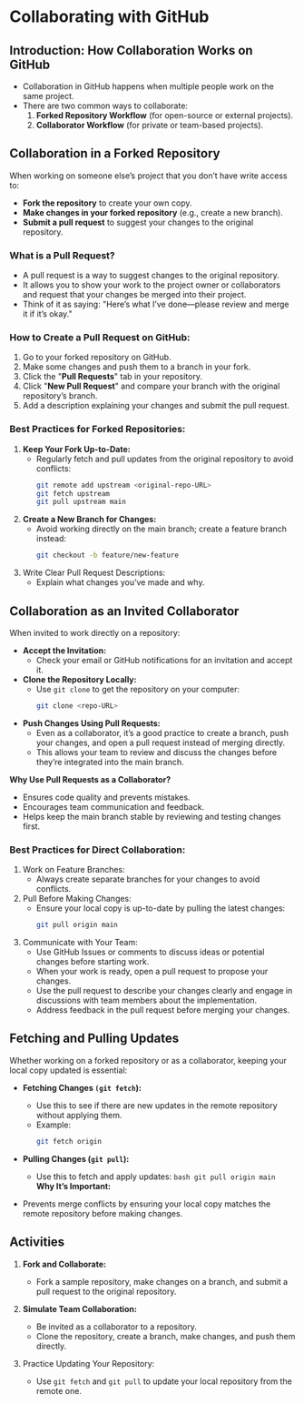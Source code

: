# Collaborating with GitHub

## Introduction: How Collaboration Works on GitHub

- Collaboration in GitHub happens when multiple people work on the same project.
- There are two common ways to collaborate:
  1. **Forked Repository Workflow** (for open-source or external projects).
  2. **Collaborator Workflow** (for private or team-based projects).

## Collaboration in a Forked Repository

When working on someone else’s project that you don’t have write access to:

- **Fork the repository** to create your own copy.
- **Make changes in your forked repository** (e.g., create a new branch).
- **Submit a pull request** to suggest your changes to the original repository.

### What is a Pull Request?

- A pull request is a way to suggest changes to the original repository.
- It allows you to show your work to the project owner or collaborators and request that your changes be merged into their project.
- Think of it as saying:
  "Here’s what I’ve done—please review and merge it if it’s okay."

### How to Create a Pull Request on GitHub:

1. Go to your forked repository on GitHub.
2. Make some changes and push them to a branch in your fork.
3. Click the "**Pull Requests**" tab in your repository.
4. Click "**New Pull Request**" and compare your branch with the original repository’s branch.
5. Add a description explaining your changes and submit the pull request.

### Best Practices for Forked Repositories:

1. **Keep Your Fork Up-to-Date:**
   - Regularly fetch and pull updates from the original repository to avoid conflicts:
     ```bash
     git remote add upstream <original-repo-URL>
     git fetch upstream
     git pull upstream main
     ```
2. **Create a New Branch for Changes:**
   - Avoid working directly on the main branch; create a feature branch instead:
     ```bash
     git checkout -b feature/new-feature
     ```
3. Write Clear Pull Request Descriptions:
   - Explain what changes you’ve made and why.

## Collaboration as an Invited Collaborator

When invited to work directly on a repository:

- **Accept the Invitation:**
  - Check your email or GitHub notifications for an invitation and accept it.
- **Clone the Repository Locally:**
  - Use `git clone` to get the repository on your computer:
    ```bash
    git clone <repo-URL>
    ```
- **Push Changes Using Pull Requests:**
  - Even as a collaborator, it’s a good practice to create a branch, push your changes, and open a pull request instead of merging directly.
  - This allows your team to review and discuss the changes before they’re integrated into the main branch.

**Why Use Pull Requests as a Collaborator?**

- Ensures code quality and prevents mistakes.
- Encourages team communication and feedback.
- Helps keep the main branch stable by reviewing and testing changes first.

### Best Practices for Direct Collaboration:

1. Work on Feature Branches:
   - Always create separate branches for your changes to avoid conflicts.
2. Pull Before Making Changes:
   - Ensure your local copy is up-to-date by pulling the latest changes:
     ```bash
     git pull origin main
     ```
3. Communicate with Your Team:
   - Use GitHub Issues or comments to discuss ideas or potential changes before starting work.
   - When your work is ready, open a pull request to propose your changes.
   - Use the pull request to describe your changes clearly and engage in discussions with team members about the implementation.
   - Address feedback in the pull request before merging your changes.

## Fetching and Pulling Updates

Whether working on a forked repository or as a collaborator, keeping your local copy updated is essential:

- **Fetching Changes `(git fetch`):**

  - Use this to see if there are new updates in the remote repository without applying them.
  - Example:
    ```bash
    git fetch origin
    ```

- **Pulling Changes (`git pull`):**

  - Use this to fetch and apply updates:
    `bash
    git pull origin main  
    `
    **Why It’s Important:**

- Prevents merge conflicts by ensuring your local copy matches the remote repository before making changes.

## Activities

1. **Fork and Collaborate:**

   - Fork a sample repository, make changes on a branch, and submit a pull request to the original repository.

2. **Simulate Team Collaboration:**

   - Be invited as a collaborator to a repository.
   - Clone the repository, create a branch, make changes, and push them directly.

3. Practice Updating Your Repository:
   - Use `git fetch` and `git pull` to update your local repository from the remote one.
